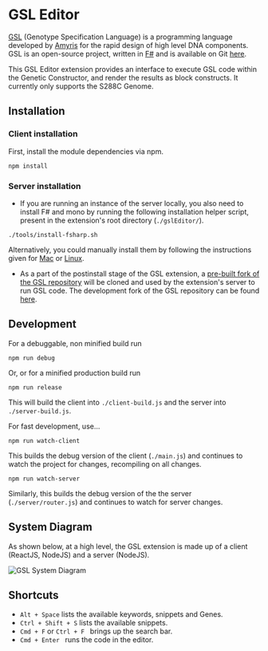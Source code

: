# GSL Editor

[GSL](http://pubs.acs.org/doi/abs/10.1021/acssynbio.5b00194) (Genotype Specification Language) is a programming language developed by [Amyris](https://amyris.com/) for the rapid design of high level DNA components. GSL is an open-source project, written in [F#](http://fsharp.org/) and is available on Git [here](https://github.com/Amyris/GSL).

This GSL Editor extension provides an interface to execute GSL code within the Genetic Constructor, and render the results as block constructs. It currently only supports the S288C Genome.

## Installation

### Client installation
First, install the module dependencies via npm.

```npm install```

### Server installation
* If you are running an instance of the server locally, you also need to install F# and mono by running the following installation helper script, present in the extension's root directory (`./gslEditor/`). 

```./tools/install-fsharp.sh```

Alternatively, you could manually install them by following the instructions given for [Mac]( http://fsharp.org/use/mac/) or [Linux](http://fsharp.org/use/linux/). 

* As a part of the postinstall stage of the GSL extension, a [pre-built fork of the GSL repository](https://github.com/rupalkhilari/GSL-build) will be cloned and used by the extension's server to run GSL code. The development fork of the GSL repository can be found [here](https://github.com/rupalkhilari/GSL).


## Development

For a debuggable, non minified build run

```npm run debug```

Or, or for a minified production build run

```npm run release```

This will build the client into `./client-build.js` and the server into `./server-build.js`.

For fast development, use...

```npm run watch-client```

This builds the debug version of the client (`./main.js`) and continues to watch the project for changes, recompiling on all changes. 

```npm run watch-server```

Similarly, this builds the debug version of the the server (`./server/router.js`) and continues to watch for server changes.

## System Diagram
As shown below, at a high level, the GSL extension is made up of a client (ReactJS, NodeJS) and a server (NodeJS).

![GSL System Diagram](http://goo.gl/S0npPy)
	
## Shortcuts
* ```Alt + Space``` lists the available keywords, snippets and Genes.
* ```Ctrl + Shift + S``` lists the available snippets.
* ```Cmd + F``` or ```Ctrl + F ``` brings up the search bar.
* ```Cmd + Enter ``` runs the code in the editor.

